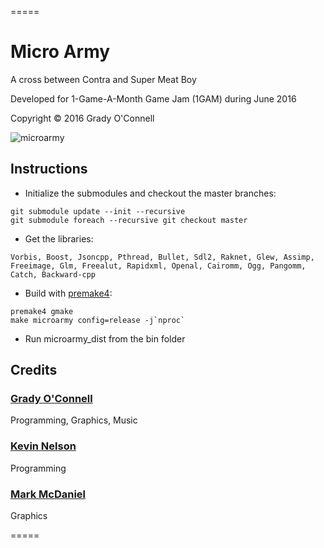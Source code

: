 =====

# Micro Army

A cross between Contra and Super Meat Boy

Developed for 1-Game-A-Month Game Jam (1GAM) during June 2016

Copyright &copy; 2016 Grady O'Connell

![microarmy](https://pbs.twimg.com/media/CkmOJYZUoAQVBDj.jpg:large)

## Instructions

- Initialize the submodules and checkout the master branches:

```
git submodule update --init --recursive
git submodule foreach --recursive git checkout master
```

- Get the libraries:

```
Vorbis, Boost, Jsoncpp, Pthread, Bullet, Sdl2, Raknet, Glew, Assimp, Freeimage, Glm, Freealut, Rapidxml, Openal, Cairomm, Ogg, Pangomm, Catch, Backward-cpp
```

- Build with [premake4](http://industriousone.com/premake/download):

```
premake4 gmake
make microarmy config=release -j`nproc`
```

- Run microarmy_dist from the bin folder

## Credits

### [Grady O'Connell](https://github.com/flipcoder)
Programming, Graphics, Music

### [Kevin Nelson](https://github.com/mrgirlyman)
Programming

### [Mark McDaniel](https://github.com/AlfredAnonymous)
Graphics

=====

